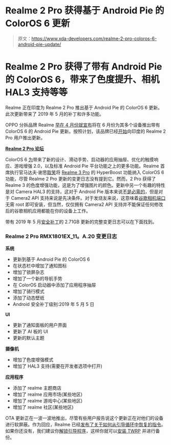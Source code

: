 # Realme 2 Pro 获得基于 Android Pie 的 ColorOS 6 更新

> 原文：<https://www.xda-developers.com/realme-2-pro-coloros-6-android-pie-update/>

# Realme 2 Pro 获得了带有 Android Pie 的 ColorOS 6，带来了色度提升、相机 HAL3 支持等等

Realme 正在印度为 Realme 2 Pro 推出基于 Android Pie 的 ColorOS 6 更新。此次更新带来了 2019 年 5 月的补丁和许多功能。

OPPO 分拆品牌 Realme [早在 4 月份就宣布](https://www.xda-developers.com/realme-1-2-pro-c1-u1-android-pie-coloros-6-june/)将在 6 月份为其多个设备推出带有 ColorOS 6 的 Android Pie 更新。按照计划，该品牌已经[开始](https://c.realme.com/in/post-details/1134353942398894080)向印度的 Realme 2 Pro 用户推出更新。

[**Realme 2 Pro 论坛**](https://forum.xda-developers.com/realme-2-pro)

ColorOS 6 [为](https://www.xda-developers.com/oppo-announces-coloros-6-coming-to-the-r17-r15-r11-and-more/)带来了新的设计、滑动手势、启动器的应用抽屉、优化的触摸响应、游戏增强 2.0，以及标准 Android Pie 平台功能之上的更多功能。Realme 首席执行官马达夫·谢思[取笑](https://www.xda-developers.com/realme-1-2-pro-u1-realme-3-pro-hyperboost-coloros-6/)将 [Realme 3 Pro](https://www.xda-developers.com/realme-3-pro-with-snapdragon-710-vooc-20w-fast-charging-64mp-camera-mode-launched-in-india/) 的 HyperBoost 功能纳入 ColorOS 6 功能，尽管 Realme 2 Pro 更新的变更日志没有提到它。然而，2 Pro 获得了 Realme 3 的色度增强功能，这是为了增强图片的颜色。更新中另一个有趣的特性是对 Camera HAL3 的支持，这对于 Android Pie 版本来说[不是必需的](https://www.xda-developers.com/android-pie-camera-hal3/)，但是对于 Camera2 API 支持来说是先决条件。对于发烧友来说，这意味着[谷歌相机端口](https://www.xda-developers.com/google-camera-port-hub/)无需 root 即可安装，但当然，仅仅拥有 Camera2 API 支持并不能保证任何修改后的谷歌相机应用都能在你的设备上工作。

带有 2019 年 5 月[安全补丁](https://www.xda-developers.com/may-2019-google-android-security-updates/)的 2.71GB 更新的完整变更日志可以在下面找到。

### **Realme 2 Pro RMX1801EX_11。A.20 变更日志**

**系统**

*   更新到基于 Android Pie 的 ColorOS 6
*   在状态栏中增加了通知图标
*   增加了锁屏杂志
*   增加了一个新的导航手势
*   在 ColorOS 启动器中添加了应用程序抽屉
*   增加了骑行模式
*   添加了动态壁纸
*   Android 安全补丁级别:2019 年 5 月 5 日

**UI**

*   更新了通知面板的用户界面
*   更新了 AI 板的 UI
*   更新的默认主题

**摄像机**

*   增加了色度增强模式
*   增加了 HAL3 支持(需要在开发者选项中打开)

**应用程序**

*   添加了 realme 主题商店
*   增加了 realme 应用市场(某些地区)
*   增加了 realme 游戏中心(某些地区)
*   增加了 realme 社区(某些地区)

OTA 更新正在一波一波地推出，尽管有些用户报告说这个更新正在对他们的设备进行软屏蔽。作为回应，Realme 已经[发布了关于如何从引导循环中恢复的指令](https://c.realme.com/in/post-details/1135432471341432832)。如果你还没有，我们建议你[解锁引导程序](https://www.xda-developers.com/realme-2-pro-unlock-bootloader/)，这样你就可以[安装 TWRP](https://www.xda-developers.com/twrp-realme-2-pro-sony-xperia-xa2-plus-lg-g5-se/) 并进行备份。